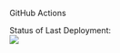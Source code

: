 GitHub Actions

Status of Last Deployment:<br>
<img src="https://github.com/Hovhannisyan111/actions/workflows/PyTest/badge.svg?branch=master"><br>

